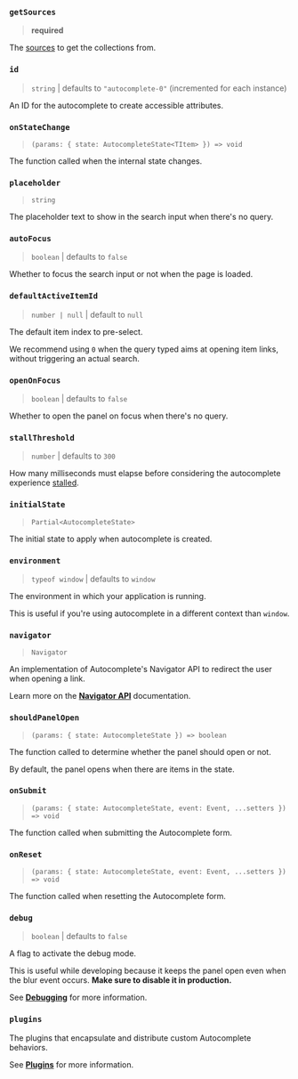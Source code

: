 ### `getSources`

> **required**

The [sources](/docs/sources) to get the collections from.

### `id`

> `string` | defaults to `"autocomplete-0"` (incremented for each instance)

An ID for the autocomplete to create accessible attributes.

### `onStateChange`

> `(params: { state: AutocompleteState<TItem> }) => void`

The function called when the internal state changes.

### `placeholder`

> `string`

The placeholder text to show in the search input when there's no query.

### `autoFocus`

> `boolean` | defaults to `false`

Whether to focus the search input or not when the page is loaded.

### `defaultActiveItemId`

> `number | null` | default to `null`

The default item index to pre-select.

We recommend using `0` when the query typed aims at opening item links, without triggering an actual search.

### `openOnFocus`

> `boolean` | defaults to `false`

Whether to open the panel on focus when there's no query.

### `stallThreshold`

> `number` | defaults to `300`

How many milliseconds must elapse before considering the autocomplete experience [stalled](/docs/state#status).

### `initialState`

> `Partial<AutocompleteState>`

The initial state to apply when autocomplete is created.

### `environment`

> `typeof window` | defaults to `window`

The environment in which your application is running.

This is useful if you're using autocomplete in a different context than `window`.

### `navigator`

> `Navigator`

An implementation of Autocomplete's Navigator API to redirect the user when opening a link.

Learn more on the [**Navigator API**](/docs/keyboard-navigation) documentation.

### `shouldPanelOpen`

> `(params: { state: AutocompleteState }) => boolean`

The function called to determine whether the panel should open or not.

By default, the panel opens when there are items in the state.

### `onSubmit`

> `(params: { state: AutocompleteState, event: Event, ...setters }) => void`

The function called when submitting the Autocomplete form.

### `onReset`

> `(params: { state: AutocompleteState, event: Event, ...setters }) => void`

The function called when resetting the Autocomplete form.

### `debug`

> `boolean` | defaults to `false`

A flag to activate the debug mode.

This is useful while developing because it keeps the panel open even when the blur event occurs. **Make sure to disable it in production.**

See [**Debugging**](/docs/debugging) for more information.

### `plugins`

The plugins that encapsulate and distribute custom Autocomplete behaviors.

See [**Plugins**](/docs/plugins) for more information.
